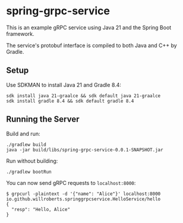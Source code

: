 # spring-grpc-service

This is an example gRPC service using Java 21 and the Spring Boot framework.

The service's protobuf interface is compiled to both Java and C++ by Gradle.

## Setup

Use SDKMAN to install Java 21 and Gradle 8.4:
```
sdk install java 21-graalce && sdk default java 21-graalce
sdk install gradle 8.4 && sdk default gradle 8.4
```

## Running the Server

Build and run:
```
./gradlew build
java -jar build/libs/spring-grpc-service-0.0.1-SNAPSHOT.jar
```

Run without building:
```
./gradlew bootRun
```

You can now send gRPC requests to `localhost:8000`:
```
$ grpcurl -plaintext -d '{"name": "Alice"}' localhost:8000 io.github.willroberts.springgrpcservice.HelloService/hello
{
  "resp": "Hello, Alice"
}
```